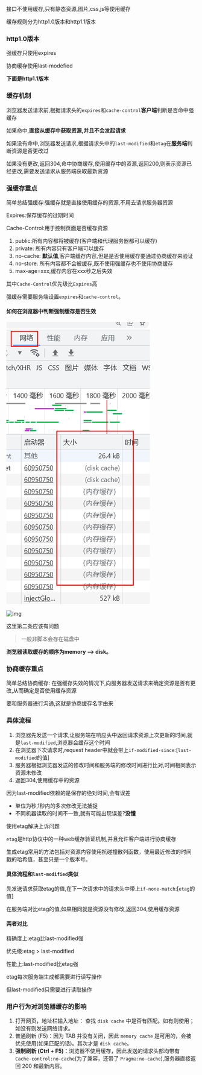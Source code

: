 接口不使用缓存,只有静态资源,图片,css,js等使用缓存

缓存规则分为http1.0版本和http1.1版本

### http1.0版本

强缓存只使用expires

协商缓存使用last-modefied



**下面是http1.1版本**

### 缓存机制

浏览器发送请求前,根据请求头的`expires`和`cache-control`**客户端**判断是否命中强缓存

如果命中,**直接从缓存中获取资源,并且不会发起请求**

如果没有命中,浏览器发送请求,根据请求头中的`last-modified`和`etag`在**服务端**判断资源是否更改过

如果没有更改,返回304,命中协商缓存,使用缓存中的资源,返回200,则表示资源已经更改,需要发送请求从服务端获取最新资源

### 强缓存重点

简单总结强缓存:强缓存就是直接使用缓存的资源,不用去请求服务器资源



Expires:保存缓存的过期时间

Cache-Control:用于控制页面是否缓存资源

1. public:所有内容都将被缓存(客户端和代理服务器都可以缓存)
2. private: 所有内容只有客户端可以缓存
3. no-cache: **默认值**,客户端缓存内容,但是是否使用缓存要通过协商缓存来验证
4. no-store: 所有内容都不会被缓存,既不使用强缓存也不使用协商缓存
5. max-age=xxx,缓存内容在xxx秒之后失效

其中`Cache-Control`优先级比`Expires`高

强缓存需要服务端设置`expires`和`cache-control`。

#### 如何在浏览器中判断强制缓存是否生效

![image-20220914201429979](../image/image-20220914201429979.png)

![img](https://pic1.zhimg.com/80/v2-fa21b4ae1b1c2ff3f696256684880864_720w.jpg)

这里第二条应该有问题

> 一般非脚本会存在磁盘中

**浏览器读取缓存的顺序为memory –> disk。**

### 协商缓存重点

简单总结协商缓存: 在强缓存失效的情况下,向服务器发送请求来确定资源是否有更改,从而确定是否使用缓存资源

要和服务器进行沟通,这就是协商缓存名字由来

### 具体流程

1. 浏览器先发送一个请求,让服务端在响应头中返回请求资源上次更新的时间,就是`last-modified`,浏览器会缓存这个时间
2. 在浏览器下次请求时,request header中就会带上`if-modified-since`:[`last-modified`的值]
3. 服务器根据浏览器发送的修改时间和服务端的修改时间进行比对,时间相同表示资源未修改
4. 返回304,使用缓存中的资源

因为last-modified依赖的是保存的绝对时间,会有误差

- 单位为秒,1秒内的多次修改无法捕捉
- 不同机器读取的时间不一致,就有可能出现误差?**没懂**

使用etag解决上诉问题

`etag`是http协议中的一种web缓存验证机制,并且允许客户端进行协商缓存

生成etag常用的方法包括对资源内容使用抗碰撞散列函数，使用最近修改的时间戳的哈希值，甚至只是一个版本号。

#### 具体流程和`last-modified`类似

先发送请求获取etag的值,在下一次请求中的请求头中带上`if-none-match`:[`etag`的值]

在服务端对比etag的值,如果相同就是资源没有修改,返回304,使用缓存资源

#### 两者对比

精确度上:etag比last-modified强

优先级:etag > last-modified

性能上:last-modified比etag强

etag每次服务端生成都需要进行读写操作

但last-modified只需要进行读取操作

### 用户行为对浏览器缓存的影响

1. 打开网页，地址栏输入地址： 查找 `disk cache` 中是否有匹配。如有则使用；如没有则发送网络请求。
2. 普通刷新 (F5)：因为 TAB 并没有关闭，因此 `memory cache` 是可用的，会被优先使用(如果匹配的话)。其次才是 `disk cache`。
3. **强制刷新 (Ctrl + F5)**：浏览器不使用缓存，因此发送的请求头部均带有 `Cache-control:no-cache`(为了兼容，还带了 `Pragma:no-cache`),服务器直接返回 200 和最新内容。

















